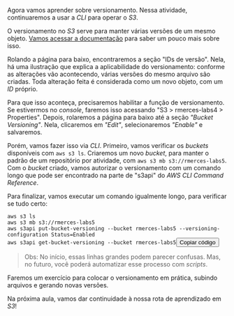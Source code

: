 <div class="formattedText" data-external-links="">
                                <p>Agora vamos aprender sobre versionamento. Nessa atividade, continuaremos a usar a <em>CLI</em> para operar o <em>S3</em>. </p>
<p>O versionamento no <em>S3</em> serve para manter várias versões de um mesmo objeto. <a href="https://docs.aws.amazon.com/pt_br/AmazonS3/latest/userguide/versioning-workflows.html" rel="nofollow noopener" target="_blank">Vamos acessar a documentação</a> para saber um pouco mais sobre isso.</p>
<p>Rolando a página para baixo, encontraremos a seção "IDs de versão". Nela, há uma ilustração que explica a aplicabilidade do versionamento: conforme as alterações vão acontecendo, várias versões do mesmo arquivo são criadas. Toda alteração feita é considerada como um novo objeto, com um <em>ID</em> próprio. </p>
<p>Para que isso aconteça, precisaremos habilitar a função de versionamento. Se estivermos no <em>console</em>, faremos isso acessando "S3 &gt; rmerces-labs4 &gt; Properties". Depois, rolaremos a página para baixo até a seção <em>"Bucket Versioning"</em>. Nela, clicaremos em <em>"Edit"</em>, selecionaremos <em>"Enable"</em> e salvaremos. </p>
<p>Porém, vamos fazer isso via <em>CLI</em>. Primeiro, vamos verificar os <em>buckets</em> disponíveis com <code>aws s3 ls</code>. Criaremos um novo <em>bucket</em>, para manter o padrão de um repositório por atividade, com <code>aws s3 mb s3://rmerces-labs5</code>. Com o <em>bucket</em> criado, vamos autorizar o versionamento com um comando longo que pode ser encontrado na parte de "s3api" do <em>AWS CLI Command Reference</em>.</p>
<p>Para finalizar, vamos executar um comando igualmente longo, para verificar se tudo certo:</p>
<pre class="prettyprint"><code class="hljs language-sql">aws s3 ls
aws s3 mb s3:<span class="hljs-operator">/</span><span class="hljs-operator">/</span>rmerces<span class="hljs-operator">-</span>labs5
aws s3api put<span class="hljs-operator">-</span>bucket<span class="hljs-operator">-</span><span class="hljs-keyword">versioning</span> <span class="hljs-comment">--bucket rmerces-labs5 --versioning-configuration Status=Enabled</span>
aws s3api <span class="hljs-keyword">get</span><span class="hljs-operator">-</span>bucket<span class="hljs-operator">-</span><span class="hljs-keyword">versioning</span> <span class="hljs-comment">--bucket rmerces-labs5</span></code><button type="button" class="clipit">Copiar código</button></pre><blockquote>
<p>Obs:
No início, essas linhas grandes podem parecer confusas. Mas, no futuro, você poderá automatizar esse processo com <em>scripts</em>.</p>
</blockquote>
<p>Faremos um exercício para colocar o versionamento em prática, subindo arquivos e gerando novas versões.</p>
<p>Na próxima aula, vamos dar continuidade à nossa rota de aprendizado em <em>S3</em>!</p>
                        </div>